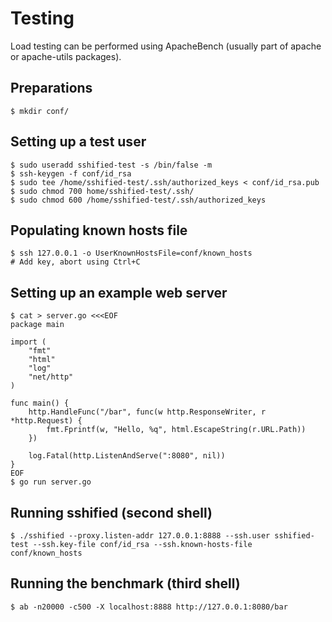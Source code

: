 # Testing
Load testing can be performed using ApacheBench (usually part of apache or apache-utils packages).

## Preparations
```
$ mkdir conf/
```

## Setting up a test user
```
$ sudo useradd sshified-test -s /bin/false -m
$ ssh-keygen -f conf/id_rsa
$ sudo tee /home/sshified-test/.ssh/authorized_keys < conf/id_rsa.pub
$ sudo chmod 700 home/sshified-test/.ssh/
$ sudo chmod 600 /home/sshified-test/.ssh/authorized_keys
```

## Populating known hosts file
```
$ ssh 127.0.0.1 -o UserKnownHostsFile=conf/known_hosts
# Add key, abort using Ctrl+C
```

## Setting up an example web server
```
$ cat > server.go <<<EOF
package main

import (
	"fmt"
	"html"
	"log"
	"net/http"
)

func main() {
	http.HandleFunc("/bar", func(w http.ResponseWriter, r *http.Request) {
		fmt.Fprintf(w, "Hello, %q", html.EscapeString(r.URL.Path))
	})

	log.Fatal(http.ListenAndServe(":8080", nil))
}
EOF
$ go run server.go
```

## Running sshified (second shell)
```
$ ./sshified --proxy.listen-addr 127.0.0.1:8888 --ssh.user sshified-test --ssh.key-file conf/id_rsa --ssh.known-hosts-file conf/known_hosts
```

## Running the benchmark (third shell)
```
$ ab -n20000 -c500 -X localhost:8888 http://127.0.0.1:8080/bar
```
